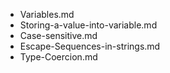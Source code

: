 - Variables.md
- Storing-a-value-into-variable.md
- Case-sensitive.md
- Escape-Sequences-in-strings.md
- Type-Coercion.md
